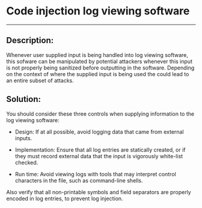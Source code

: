 # Code injection log viewing software
-------

## Description:

Whenever user supplied input is being handled into log viewing software, this sofware
can be manipulated by potential attackers whenever this input is not properly being sanitized
before outputting in the software. Depending on the context of where the supplied input is being used
the could lead to an entire subset of attacks.

## Solution:

You should consider these three controls when supplying information to the log viewing software:

- Design: If at all possible, avoid logging data that came from external inputs.

- Implementation: Ensure that all log entries are statically created, or if they must
 record external data that the input is vigorously white-list checked.

- Run time: Avoid viewing logs with tools that may interpret control characters in the
 file, such as command-line shells.

Also verify that all non-printable symbols and field separators are properly encoded in log entries,
to prevent log injection.
